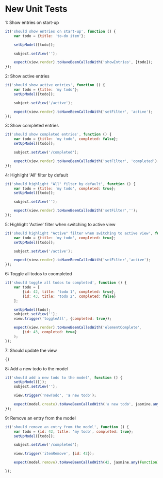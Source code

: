 # New Unit Tests

1: Show entries on start-up
```javascript
it('should show entries on start-up', function () {
    var todo = {title: 'to-do item'};

    setUpModel([todo]);

    subject.setView('');

    expect(view.render).toHaveBeenCalledWith('showEntries', [todo]);
});
```
2: Show active entries
```javascript
it('should show active entries', function () {
    var todo = {title: 'my todo'};
    setUpModel([todo]);

    subject.setView('/active');

    expect(view.render).toHaveBeenCalledWith('setFilter', 'active');
});
```
3: Show completed entries
```javascript
it('should show completed entries', function () {
    var todo = {title: 'my todo', completed: false};
    setUpModel([todo]);

    subject.setView('/completed');

    expect(view.render).toHaveBeenCalledWith('setFilter', 'completed');
});
```
4: Highlight 'All' filter by default
```javascript
it('should highlight "All" filter by default', function () {
    var todo = {title: 'my todo', completed: true};
    setUpModel([todo]);

    subject.setView('');

    expect(view.render).toHaveBeenCalledWith('setFilter','');
});
```
5: Highlight 'Active' filter when switching to active view
```javascript
it('should highlight "Active" filter when switching to active view', function () {
    var todo = {title: 'my todo', completed: true};
    setUpModel([todo]);

    subject.setView('/active');

    expect(view.render).toHaveBeenCalledWith('setFilter','active');
});
```
6: Toggle all todos to coompleted
```javascript
it('should toggle all todos to completed', function () {
    var todo = [
        {id: 42, title: 'todo 1', completed: true},
        {id: 43, title: 'todo 2', completed: false}
    ];

    setUpModel(todo);
    subject.setView('');
    view.trigger('toggleAll', {completed: true});

    expect(view.render).toHaveBeenCalledWith('elementComplete',
        {id: 43, completed: true}
    );
});
```
7: Should update the view
```javascript
{}
```
8: Add a new todo to the model
```javascript
it('should add a new todo to the model', function () {
    setUpModel([]);
    subject.setView('');

    view.trigger('newTodo', 'a new todo');

    expect(model.create).toHaveBeenCalledWith('a new todo', jasmine.any(Function));
});
```
9: Remove an entry from the model
```javascript
it('should remove an entry from the model', function () {
    var todo = {id: 42, title: 'my todo', completed: true};
    setUpModel([todo]);

    subject.setView('/completed');

    view.trigger('itemRemove', {id: 42});

    expect(model.remove).toHaveBeenCalledWith(42, jasmine.any(Function));

});
```